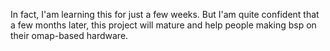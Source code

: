In fact, I'am learning this for just a few weeks. But I'am quite confident that a few months later, this project will mature and help people making bsp on their omap-based hardware.